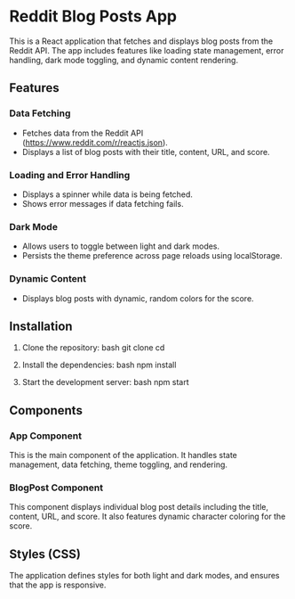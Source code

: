 # Reddit Blog Posts App

This is a React application that fetches and displays blog posts from the Reddit API. The app includes features like loading state management, error handling, dark mode toggling, and dynamic content rendering.

## Features

### Data Fetching
- Fetches data from the Reddit API (https://www.reddit.com/r/reactjs.json).
- Displays a list of blog posts with their title, content, URL, and score.

### Loading and Error Handling
- Displays a spinner while data is being fetched.
- Shows error messages if data fetching fails.

### Dark Mode
- Allows users to toggle between light and dark modes.
- Persists the theme preference across page reloads using localStorage.

### Dynamic Content
- Displays blog posts with dynamic, random colors for the score.

## Installation

1. Clone the repository:
   bash
   git clone <repository-url>
   cd <repository-directory>
   

2. Install the dependencies:
   bash
   npm install
   

3. Start the development server:
   bash
   npm start
   

## Components

### App Component
This is the main component of the application. It handles state management, data fetching, theme toggling, and rendering.

### BlogPost Component
This component displays individual blog post details including the title, content, URL, and score. It also features dynamic character coloring for the score.

## Styles (CSS)
The application defines styles for both light and dark modes, and ensures that the app is responsive.